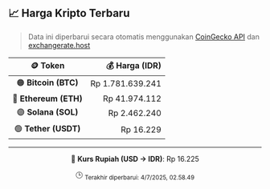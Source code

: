

<!-- HARGA_KRIPTO -->
## 📈 Harga Kripto Terbaru

> Data ini diperbarui secara otomatis menggunakan [CoinGecko API](https://www.coingecko.com/) dan [exchangerate.host](https://exchangerate.host/)

<div align="center">

| 🪙 Token | 💰 Harga (IDR) |
|:------:|---------------:|
| 🟠 **Bitcoin (BTC)**   | Rp 1.781.639.241 |
| 🔵 **Ethereum (ETH)**  | Rp 41.974.112 |
| 🟣 **Solana (SOL)**    | Rp 2.462.240 |
| 🟢 **Tether (USDT)**   | Rp 16.229 |

---

💱 **Kurs Rupiah (USD → IDR)**: Rp 16.225

🕒 <sub>Terakhir diperbarui: 4/7/2025, 02.58.49</sub>

</div>
<!-- /HARGA_KRIPTO -->
